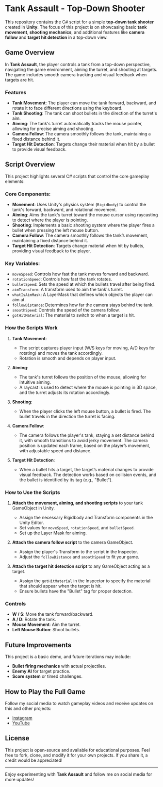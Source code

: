 # Tank Assault - Top-Down Shooter

This repository contains the C# script for a simple **top-down tank shooter** created in **Unity**. The focus of this project is on showcasing basic **tank movement**, **shooting mechanics**, and additional features like **camera follow** and **target hit detection** in a top-down view.

## Game Overview

In **Tank Assault**, the player controls a tank from a top-down perspective, navigating the game environment, aiming the turret, and shooting at targets. The game includes smooth camera tracking and visual feedback when targets are hit.

### Features

- **Tank Movement**: The player can move the tank forward, backward, and rotate it to face different directions using the keyboard.
- **Tank Shooting**: The tank can shoot bullets in the direction of the turret's aim.
- **Aiming**: The tank's turret automatically tracks the mouse pointer, allowing for precise aiming and shooting.
- **Camera Follow**: The camera smoothly follows the tank, maintaining a fixed distance behind it.
- **Target Hit Detection**: Targets change their material when hit by a bullet to provide visual feedback.

## Script Overview

This project highlights several C# scripts that control the core gameplay elements:

### Core Components:

- **Movement**: Uses Unity's physics system (`Rigidbody`) to control the tank's forward, backward, and rotational movement.
- **Aiming**: Aims the tank's turret toward the mouse cursor using raycasting to detect where the player is pointing.
- **Shooting**: Implements a basic shooting system where the player fires a bullet when pressing the left mouse button.
- **Camera Follow**: The camera smoothly follows the tank’s movement, maintaining a fixed distance behind it.
- **Target Hit Detection**: Targets change material when hit by bullets, providing visual feedback to the player.

### Key Variables:
- `moveSpeed`: Controls how fast the tank moves forward and backward.
- `rotationSpeed`: Controls how fast the tank rotates.
- `bulletSpeed`: Sets the speed at which the bullets travel after being fired.
- `aimTransform`: A transform used to aim the tank's turret.
- `whatIsAimMask`: A LayerMask that defines which objects the player can aim at.
- `followDistance`: Determines how far the camera stays behind the tank.
- `smoothSpeed`: Controls the speed of the camera follow.
- `gotHitMaterial`: The material to switch to when a target is hit.

### How the Scripts Work

1. **Tank Movement**:
   - The script captures player input (W/S keys for moving, A/D keys for rotating) and moves the tank accordingly.
   - Rotation is smooth and depends on player input.

2. **Aiming**:
   - The tank's turret follows the position of the mouse, allowing for intuitive aiming.
   - A raycast is used to detect where the mouse is pointing in 3D space, and the turret adjusts its rotation accordingly.

3. **Shooting**:
   - When the player clicks the left mouse button, a bullet is fired. The bullet travels in the direction the turret is facing.

4. **Camera Follow**:
   - The camera follows the player's tank, staying a set distance behind it, with smooth transitions to avoid jerky movement. The camera position is updated each frame, based on the player’s movement, with adjustable speed and distance.

5. **Target Hit Detection**:
   - When a bullet hits a target, the target’s material changes to provide visual feedback. The detection works based on collision events, and the bullet is identified by its tag (e.g., "Bullet").

### How to Use the Scripts

1. **Attach the movement, aiming, and shooting scripts** to your tank GameObject in Unity.
   - Assign the necessary Rigidbody and Transform components in the Unity Editor.
   - Set values for `moveSpeed`, `rotationSpeed`, and `bulletSpeed`.
   - Set up the Layer Mask for aiming.

2. **Attach the camera follow script** to the camera GameObject.
   - Assign the player's Transform to the script in the Inspector.
   - Adjust the `followDistance` and `smoothSpeed` to fit your game.

3. **Attach the target hit detection script** to any GameObject acting as a target.
   - Assign the `gotHitMaterial` in the Inspector to specify the material that should appear when the target is hit.
   - Ensure bullets have the "Bullet" tag for proper detection.

### Controls
- **W / S**: Move the tank forward/backward.
- **A / D**: Rotate the tank.
- **Mouse Movement**: Aim the turret.
- **Left Mouse Button**: Shoot bullets.

## Future Improvements

This project is a basic demo, and future iterations may include:
- **Bullet firing mechanics** with actual projectiles.
- **Enemy AI** for target practice.
- **Score system** or timed challenges.

## How to Play the Full Game

Follow my social media to watch gameplay videos and receive updates on this and other projects:

- [Instagram](https://www.instagram.com/peppeproduction/?hl=en)
- [YouTube](https://www.youtube.com/@PeppeProductionHQ/videos)

## License

This project is open-source and available for educational purposes. Feel free to fork, clone, and modify it for your own projects. If you share it, a credit would be appreciated!

---

Enjoy experimenting with **Tank Assault** and follow me on social media for more updates!
